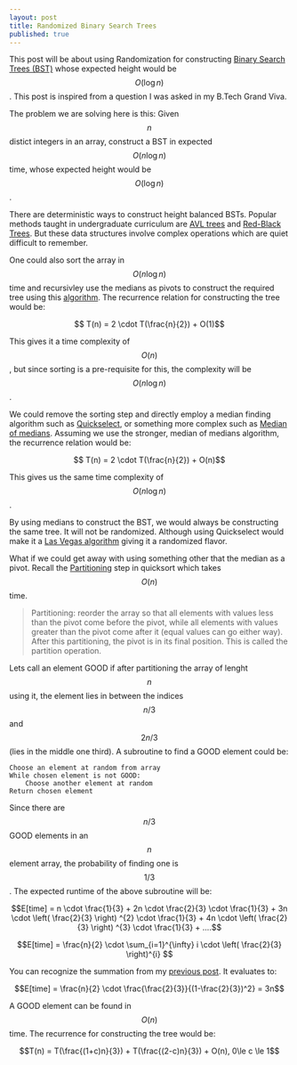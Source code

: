 ```yaml
---
layout: post
title: Randomized Binary Search Trees
published: true
---
```

This post will be about using Randomization for constructing [Binary Search Trees (BST)](https://en.wikipedia.org/wiki/Binary_search_tree) whose expected height would be $$O(\log n)$$. This post is inspired from a question I was asked in my B.Tech Grand Viva.

The problem we are solving here is this:
Given $$n$$ distict integers in an array, construct a BST in expected $$O(n \log n)$$ time, whose expected height would be $$O(\log n)$$.

There are deterministic ways to construct height balanced BSTs. Popular methods taught in undergraduate curriculum are [AVL trees](https://en.wikipedia.org/wiki/AVL_tree) and [Red-Black Trees](https://en.wikipedia.org/wiki/Red%E2%80%93black_tree). But these data structures involve complex operations which are quiet difficult to remember.

One could also sort the array in $$O(n \log n)$$ time and recursivley use the medians as pivots to construct the required tree using this [algorithm](http://articles.leetcode.com/convert-sorted-array-into-balanced/). The recurrence relation for constructing the tree would be:

$$ T(n) = 2 \cdot T(\frac{n}{2}) + O(1)$$

This gives it a time complexity of $$O(n)$$, but since sorting is a pre-requisite for this, the complexity will be $$O(n \log n)$$.

We could remove the sorting step and directly employ a median finding algorithm such as [Quickselect](https://en.wikipedia.org/wiki/Quickselect), or something more complex such as [Median of medians](https://en.wikipedia.org/wiki/Median_of_medians). Assuming we use the stronger, median of medians algorithm, the recurrence relation would be:

$$ T(n) = 2 \cdot T(\frac{n}{2}) + O(n)$$

This gives us the same time complexity of $$O(n \log n)$$.

By using medians to construct the BST, we would always be constructing the same tree. It will not be randomized. Although using Quickselect would make it a [Las Vegas algorithm](https://en.wikipedia.org/wiki/Las_Vegas_algorithm) giving it a randomized flavor.

What if we could get away with using something other that the median as a pivot. Recall the [Partitioning](https://en.wikipedia.org/wiki/Quicksort#Algorithm) step in quicksort which takes $$O(n)$$ time.

>Partitioning: reorder the array so that all elements with values less than the pivot come before the pivot, while all elements with values greater than the pivot come after it (equal values can go either way). After this partitioning, the pivot is in its final position. This is called the partition operation.

Lets call an element GOOD if after partitioning the array of lenght $$n$$ using it, the element lies in between the indices $$n/3$$ and $$2n/3$$ (lies in the middle one third). A subroutine to find a GOOD element could be:
	
    Choose an element at random from array
    While chosen element is not GOOD:
    	Choose another element at random
    Return chosen element
    
Since there are $$n/3$$ GOOD elements in an $$n$$ element array, the probability of finding one is $$1/3$$. The expected runtime of the above subroutine will be:

$$E[time] = n \cdot \frac{1}{3} + 2n \cdot \frac{2}{3} \cdot \frac{1}{3} + 3n \cdot \left( \frac{2}{3} \right) ^{2} \cdot \frac{1}{3} + 4n \cdot \left( \frac{2}{3} \right) ^{3} \cdot \frac{1}{3} + ....$$

$$E[time] = \frac{n}{2} \cdot \sum_{i=1}^{\infty} i \cdot \left( \frac{2}{3} \right)^{i} $$

You can recognize the summation from my [previous post](http://sudeepraja.github.io/Hello-World/). It evaluates to:

$$E[time] = \frac{n}{2} \cdot \frac{\frac{2}{3}}{(1-\frac{2}{3})^2} = 3n$$

A GOOD element can be found in $$O(n)$$ time. The recurrence for constructing the tree would be:

$$T(n) = T(\frac{(1+c)n}{3}) + T(\frac{(2-c)n}{3}) + O(n), 0\le c \le 1$$
    	
